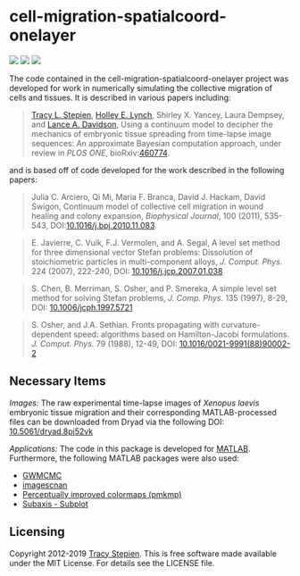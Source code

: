 # cell-migration-spatialcoord-onelayer

<a href="https://github.com/tstepien/cell-migration-spatialcoord-onelayer/"><img src="https://img.shields.io/badge/GitHub-cell--migration--spatialcoord--onelayer-blue.svg" /></a> <a href="https://doi.org/10.1101/460774"><img src="https://img.shields.io/badge/bioRxiv-460774-orange.svg" /></a> <a href="LICENSE"><img src="https://img.shields.io/badge/license-MIT-blue.svg" /></a>

The code contained in the cell-migration-spatialcoord-onelayer project was developed for work in numerically simulating the collective migration of cells and tissues. It is described in various papers including:
><a href="http://math.arizona.edu/~stepien/">Tracy L. Stepien</a>, [Holley E. Lynch](https://www.stetson.edu/other/faculty/holley-lynch.php), Shirley X. Yancey, Laura Dempsey, and [Lance A. Davidson](http://mechmorpho.org/), Using a continuum model to decipher the mechanics of embryonic tissue spreading from time-lapse image sequences: An approximate Bayesian computation approach, under review in *PLOS ONE*, bioRxiv:[460774](https://doi.org/10.1101/460774).

and is based off of code developed for the work described in the following papers:
>Julia C. Arciero, Qi Mi, Maria F. Branca, David J. Hackam, David Swigon, Continuum model of collective cell migration in wound healing and colony expansion, *Biophysical Journal*, 100 (2011), 535-543, DOI:[10.1016/j.bpj.2010.11.083](https://doi.org/10.1016/j.bpj.2010.11.0834).

>E. Javierre, C. Vuik, F.J. Vermolen, and A. Segal, A level set method for three dimensional vector Stefan problems: Dissolution of stoichiometric particles in multi-component alloys, *J. Comput. Phys.* 224 (2007), 222-240, DOI: [10.1016/j.jcp.2007.01.038](https://doi.org/10.1016/j.jcp.2007.01.038)

>S. Chen, B. Merriman, S. Osher, and P. Smereka, A simple level set method for solving Stefan problems, *J. Comp. Phys.* 135 (1997), 8-29, DOI: [10.1006/jcph.1997.5721](https://doi.org/10.1006/jcph.1997.5721)

>S. Osher, and J.A. Sethian. Fronts propagating with curvature-dependent speed: algorithms based on Hamilton-Jacobi formulations. *J. Comput. Phys.* 79 (1988), 12-49, DOI: [10.1016/0021-9991(88)90002-2](https://doi.org/10.1016/0021-9991(88)90002-2)

## Necessary Items

*Images:* The raw experimental time-lapse images of *Xenopus laevis* embryonic tissue migration and their corresponding MATLAB-processed files can be downloaded from Dryad via the following DOI: [10.5061/dryad.8pj52vk](https://doi.org/10.5061/dryad.8pj52vk)

*Applications:* The code in this package is developed for [MATLAB](https://www.mathworks.com/products/matlab.html). Furthermore, the following MATLAB packages were also used:
+ [GWMCMC](https://github.com/grinsted/gwmcmc)
+ [imagescnan](https://www.mathworks.com/matlabcentral/fileexchange/20516-imagescnan-m-v2-1-aug-2009)
+ [Perceptually improved colormaps (pmkmp)](https://www.mathworks.com/matlabcentral/fileexchange/28982-perceptually-improved-colormaps)
+ [Subaxis - Subplot](https://www.mathworks.com/matlabcentral/fileexchange/3696-subaxis-subplot)

## Licensing
Copyright 2012-2019 [Tracy Stepien](http://github.com/tstepien/).  This is free software made available under the MIT License. For details see the LICENSE file.
